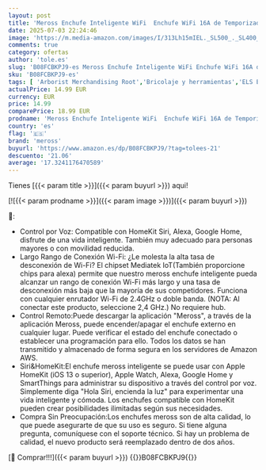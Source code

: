 ```yaml
---
layout: post
title: 'Meross Enchufe Inteligente WiFi  Enchufe WiFi 16A de Temporizador de Control Remoto  Compatible con Alexa  Apple HomeKit y Google Home  3680W'
date: 2025-07-03 22:24:46
image: 'https://m.media-amazon.com/images/I/313Lh15mIEL._SL500_._SL400_.jpg'
comments: true
category: ofertas
author: 'tole.es'
slug: 'B08FCBKPJ9-es Meross Enchufe Inteligente WiFi Enchufe WiFi 16A de...'
sku: 'B08FCBKPJ9-es'
tags: [ 'Arborist Merchandising Root','Bricolaje y herramientas','ELS ES','Enchufes inteligentes y a control remoto','Enchufes y accesorios','Instalación eléctrica','Self Service','Special Features Stores','apple','f8a41b96-6bb6-4d7d-bb5b-67f8fcd7c327_0','f8a41b96-6bb6-4d7d-bb5b-67f8fcd7c327_5101','meross','🇪🇸', ]
actualPrice: 14.99 EUR
currency: EUR
price: 14.99
comparePrice: 18.99 EUR
prodname: 'Meross Enchufe Inteligente WiFi  Enchufe WiFi 16A de Temporizador de Control Remoto  Compatible con Alexa  Apple HomeKit y Google Home  3680W'
country: 'es'
flag: '🇪🇸'
brand: 'meross'
buyurl: 'https://www.amazon.es/dp/B08FCBKPJ9/?tag=tolees-21'
descuento: '21.06'
average: '17.3241176470589'
---
```


Tienes [{{< param title >}}]({{< param buyurl >}}) aqui!

[![{{< param prodname >}}]({{< param image >}})]({{< param buyurl >}})

🔎:

- Control por Voz: Compatible con HomeKit Siri, Alexa, Google Home, disfrute de una vida inteligente. También muy adecuado para personas mayores o con movilidad reducida.
- Largo Rango de Conexión Wi-Fi: ¿Le molesta la alta tasa de desconexión de Wi-Fi? El chipset Mediatek IoT(También proporcione chips para alexa) permite que nuestro meross enchufe inteligente pueda alcanzar un rango de conexión Wi-Fi más largo y una tasa de desconexión más baja que la mayoría de sus competidores. Funciona con cualquier enrutador Wi-Fi de 2.4GHz o doble banda. (NOTA: Al conectar este producto, seleccione 2,4 GHz.) No requiere hub.
- Control Remoto:Puede descargar la aplicación "Meross", a través de la aplicación Meross, puede encender/apagar el enchufe externo en cualquier lugar. Puede verificar el estado del enchufe conectado o establecer una programación para ello. Todos los datos se han transmitido y almacenado de forma segura en los servidores de Amazon AWS.
- Siri&HomeKit:El enchufe meross inteligente se puede usar con Apple HomeKit (iOS 13 o superior), Apple Watch, Alexa, Google Home y SmartThings para administrar su dispositivo a través del control por voz. Simplemente diga "Hola Siri, encienda la luz" para experimentar una vida inteligente y cómoda. Los enchufes compatible con HomeKit pueden crear posibilidades ilimitadas según sus necesidades.
- Compra Sin Preocupación:Los enchufes meross son de alta calidad, lo que puede asegurarte de que su uso es seguro. Si tiene alguna pregunta, comuníquese con el soporte técnico. Si hay un problema de calidad, el nuevo producto será reemplazado dentro de dos años.

[🛒 Comprar!!!]({{< param buyurl >}})
{{<world>}}B08FCBKPJ9{{</world>}}
